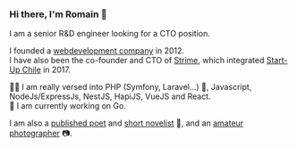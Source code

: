 ### Hi there, I'm Romain 👋

I am a senior R&D engineer looking for a CTO position.

I founded a [webdevelopment company](https://www.bobbydigital.io/en) in 2012.\
I have also been the co-founder and CTO of [Strime](https://github.com/strimeapp/), which integrated [Start-Up Chile](https://www.startupchile.org/) in 2017.

:genie_man: I am really versed into PHP (Symfony, Laravel...) :elephant:, Javascript, NodeJs/ExpressJs, NestJS, HapiJS, VueJS and React.\
🌱 I am currently working on Go.

I am also a [published poet](https://tangerinenights.com/p/valparaiso) and [short novelist](https://tangerinenights.com/p/prime-a-l-enfance) :closed_book:, and an [amateur photographer](https://www.instagram.com/bobby__photo/) :camera:.

<!--[![Anurag's GitHub stats](https://github-readme-stats.vercel.app/api?username=romain&count_private=true&show_icons=true)](https://github.com/anuraghazra/github-readme-stats)-->

<!--
**Romain/romain** is a ✨ _special_ ✨ repository because its `README.md` (this file) appears on your GitHub profile.

Here are some ideas to get you started:

- 🔭 I’m currently working on ...
- 🌱 I’m currently learning ...
- 👯 I’m looking to collaborate on ...
- 🤔 I’m looking for help with ...
- 💬 Ask me about ...
- 📫 How to reach me: ...
- 😄 Pronouns: ...
- ⚡ Fun fact: ...
-->
